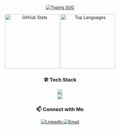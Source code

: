 <div align="center">

  <!-- 👋 Typing Animation -->
  <p>
    <a href="https://git.io/typing-svg">
      <img src="https://readme-typing-svg.herokuapp.com?font=Fira+Code&pause=1000&color=00F72A&width=440&lines=Hello+Guys!;I'm+a+Developer;Welcome+to+my+Profile!&center=true&v=1" alt="Typing SVG" />
    </a>
  </p>

  <!-- 📊 GitHub Stats -->
  <div align="center">
    <img height="180em" src="https://github-readme-stats.vercel.app/api?username=irawanap&show_icons=true&theme=radical&hide_border=true" alt="GitHub Stats" />
    <img height="180em" src="https://github-readme-stats.vercel.app/api/top-langs/?username=irawanap&layout=compact&theme=radical&hide_border=true&cache_seconds=1800" alt="Top Languages" />
  </div>

  <!-- 🛠 Tech Stack -->
  <h3>🛠 Tech Stack</h3>
  <img src="https://skillicons.dev/icons?i=laravel,js,react,nextjs,nodejs,express,go,mysql,mongodb,firebase,supabase&theme=dark" />
  <br/>
  <img src="https://skillicons.dev/icons?i=git,github,vscode,gcp,docker&theme=dark" />

  <!-- 📫 Contact -->
  <h3>📫 Connect with Me</h3>
  <p>
    <a href="https://linkedin.com/in/irawanajipangestu" target="_blank">
      <img alt="LinkedIn" src="https://img.shields.io/badge/LinkedIn-irawanaajipangestu-blue?style=for-the-badge&logo=linkedin&logoColor=white" />
    </a>
    <a href="mailto:irawanajhi22@gmail.com">
      <img alt="Email" src="https://img.shields.io/badge/Email-Contact%20Me-red?style=for-the-badge&logo=gmail&logoColor=white" />
    </a>
  </p>

</div>
